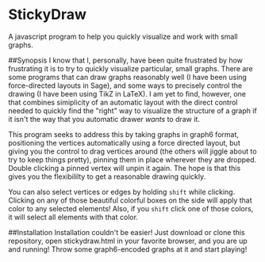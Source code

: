 # StickyDraw
A javascript program to help you quickly visualize and work with small graphs.

##Synopsis
I know that I, personally, have been quite frustrated by how frustrating it is to try to quickly visualize particular, small graphs.  There are some programs that can draw graphs reasonably well (I have been using force-directed layouts in Sage), and some ways to precisely control the drawing (I have been using TikZ in LaTeX).  I am yet to find, however, one that combines simiplicity of an automatic layout with the direct control needed to quickly find the "right" way to visualize the structure of a graph if it isn't the way that you automatic drawer *wants* to draw it.

This program seeks to address this by taking graphs in graph6 format, positioning the vertices automatically using a force directed layout, but giving you the control to drag vertices around (the others will jiggle about to try to keep things pretty), pinning them in place wherever they are dropped.  Double clicking a pinned vertex will unpin it again.  The hope is that this gives you the flexibililty to get a reasonable drawing quickly.

You can also select vertices or edges by holding `shift` while clicking.  Clicking on any of those beautiful colorful boxes on the side will apply that color to any selected elements!  Also, if you `shift` click one of those colors, it will select all elements with that color.

##Installation
Installation couldn't be easier!  Just download or clone this repository, open stickydraw.html in your favorite browser, and you are up and running!  Throw some graph6-encoded graphs at it and start playing!
